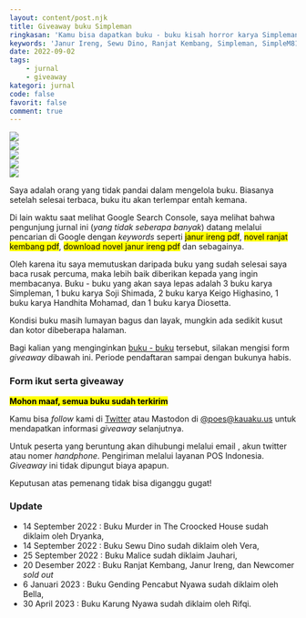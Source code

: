```yaml
---
layout: content/post.njk
title: Giveaway buku Simpleman
ringkasan: 'Kamu bisa dapatkan buku - buku kisah horror karya Simpleman dengan gratis disini.'
keywords: 'Janur Ireng, Sewu Dino, Ranjat Kembang, Simpleman, SimpleM81378523, Horor, Santet, Trah Pitu, KKN Desa Penari, Kuncoro, Sabdo, Atmojo, pdf, buku, gratis, giveaway'
date: 2022-09-02
tags:
    - jurnal
    - giveaway
kategori: jurnal
code: false
favorit: false
comment: true
---
```


 <div id="allbox">
        <div id="boxsatu"><img class="coverX" src="https://ik.imagekit.io/hjse9uhdjqd/tr:n-cover/buku/sewuDino_lV8ZEwbP7.jpg" /></div>
        <div id="boxdua"><img class="coverX" src="https://ik.imagekit.io/hjse9uhdjqd/tr:n-cover/buku/janurIreng_aSww35pkIg4.jpg" /></div>
        <div id="boxtiga"><img class="coverX" src="https://ik.imagekit.io/hjse9uhdjqd/tr:n-cover/buku/ranjat-kembang_EQYxzyfUuZx.jpg" /></div>
        <div id="boxempat"><img class="coverX" src="https://ik.imagekit.io/hjse9uhdjqd/tr:n-cover/buku/karungNyawa_5-MZyq9Lp.jpg" /></div>
        <div id="boxlima"><img class="coverX" src="https://ik.imagekit.io/hjse9uhdjqd/tr:n-cover/buku/Gending_Pencabut_Nyawa_1kcaLNm3cS.jpg" /></div>
 </div>

Saya adalah orang yang tidak pandai dalam mengelola buku. Biasanya setelah selesai terbaca, buku itu akan terlempar entah kemana.

Di lain waktu saat melihat Google Search Console, saya melihat bahwa pengunjung jurnal ini (*yang tidak seberapa banyak*) datang melalui pencarian di Google dengan *keywords* seperti <mark>janur ireng pdf</mark>, <mark>novel  ranjat kembang pdf</mark>, <mark>download novel janur ireng pdf</mark> dan sebagainya.

Oleh karena itu saya memutuskan daripada buku yang sudah selesai saya baca rusak percuma, maka lebih baik diberikan kepada yang ingin membacanya. Buku - buku yang akan saya lepas adalah 3 buku karya Simpleman, 1 buku karya Soji Shimada, 2 buku karya Keigo Highasino, 1 buku karya Handhita Mohamad, dan 1 buku karya Diosetta.

Kondisi buku masih lumayan bagus dan layak, mungkin ada sedikit kusut dan kotor dibeberapa halaman.

Bagi kalian yang menginginkan [buku - buku](/baca) tersebut, silakan mengisi form *giveaway* dibawah ini. Periode pendaftaran sampai dengan bukunya habis.

### Form ikut serta giveaway
<!--
 <div class="formGet">
 <form class="getForm" accept-charset="UTF-8" action="https://getform.io/f/2662bfe2-dc8e-4758-968b-83c72161f407" method="POST" enctype="multipart/form-data" target="_blank">
    <label>Nama: </label>
    <input type="text" name="name" placeholder="Namamu">
    <label>Email: </label>
    <input type="email" name="email" placeholder="Emailmu">
    <label>Twitter atau No Whatsapp (<small>jika ada</small>): </label>
    <p class="sidenote small">Jika kamu memilih untuk menuliskan nomer telepon, jangan khawatir nomer telepon itu akan aman. Tidak akan dipergunakan untuk kegiatan melanggar hukum dan privasi.</p>
    <input type="text" name="twitter" placeholder="@twitter atau 08XXXXXXXX">
    <label>Buku yg diinginkan: </label>
    <p class="sidenote small">Silakan kunjungi <a href="/baca">halaman baca</a> untuk melihat cover bukunya</p>
    <select class="sbuku" name="buku">
        <option value="sold out">Mohon maaf semua buku sudah terkirim</option>
    </select>
    <label>Alasan kenapa kamu yang harus dikirim:</label>
    <textarea name="alasan" rows="6"></textarea>
    <button type="submit">Kirim</button>
 </form>
 </div>
-->

**<mark>Mohon maaf, semua buku sudah terkirim</mark>**

Kamu bisa *follow* kami di <a href="https://twitter.com/kuspoes">Twitter</a> atau Mastodon di <a href="https://kauaku.us/@poes">@poes@kauaku.us</a> untuk mendapatkan informasi *giveaway* selanjutnya.


 <p class="sidenote">Untuk peserta yang beruntung akan dihubungi melalui email , akun twitter atau nomer <i>handphone</i>. Pengiriman melalui layanan POS Indonesia. <i>Giveaway</i> ini tidak dipungut biaya apapun.</p>

<p class="sidenote">Keputusan atas pemenang tidak bisa diganggu gugat!</p>

### Update

 - 14 September 2022 : Buku Murder in The Croocked House sudah diklaim oleh Dryanka,
 - 14 September 2022 : Buku Sewu Dino sudah diklaim oleh Vera,
 - 25 September 2022 : Buku Malice sudah diklaim Jauhari,
 - 20 Desember 2022 : Buku Ranjat Kembang, Janur Ireng, dan Newcomer <i>sold out</i>
 - 6 Januari 2023 : Buku Gending Pencabut Nyawa sudah diklaim oleh Bella,
 - 30 April 2023 : Buku Karung Nyawa sudah diklaim oleh Rifqi.


&nbsp;
